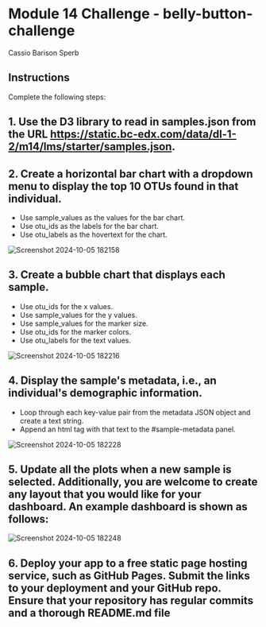# Module 14 Challenge - belly-button-challenge

Cassio Barison Sperb

## Instructions
Complete the following steps:

## 1. Use the D3 library to read in samples.json from the URL https://static.bc-edx.com/data/dl-1-2/m14/lms/starter/samples.json.

## 2. Create a horizontal bar chart with a dropdown menu to display the top 10 OTUs found in that individual.

  * Use sample_values as the values for the bar chart.
  * Use otu_ids as the labels for the bar chart.
  * Use otu_labels as the hovertext for the chart.

![Screenshot 2024-10-05 182158](https://github.com/user-attachments/assets/2dcc9937-b961-4ae5-a973-b223d1d376a4)

## 3. Create a bubble chart that displays each sample.

  * Use otu_ids for the x values.
  * Use sample_values for the y values.
  * Use sample_values for the marker size.
  * Use otu_ids for the marker colors.
  * Use otu_labels for the text values.

![Screenshot 2024-10-05 182216](https://github.com/user-attachments/assets/625d87a5-6eea-42da-bf80-8c546c0b9ded)

## 4. Display the sample's metadata, i.e., an individual's demographic information.

  * Loop through each key-value pair from the metadata JSON object and create a text string.
  * Append an html tag with that text to the #sample-metadata panel.

![Screenshot 2024-10-05 182228](https://github.com/user-attachments/assets/a0276cb3-88e0-448d-bab2-1a7e5a3f930a)

## 5. Update all the plots when a new sample is selected. Additionally, you are welcome to create any layout that you would like for your dashboard. An example dashboard is shown as follows:

![Screenshot 2024-10-05 182248](https://github.com/user-attachments/assets/ebc1d084-5263-4123-851a-cf7d07846bbb)

## 6. Deploy your app to a free static page hosting service, such as GitHub Pages. Submit the links to your deployment and your GitHub repo. Ensure that your repository has regular commits and a thorough README.md file
